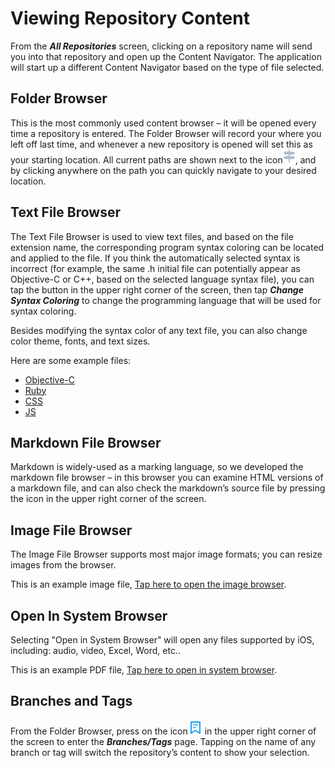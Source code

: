Viewing Repository Content
=================================
From the ***All Repositories*** screen, clicking on a repository name will send you into that repository and open up the Content Navigator. The application will start up a different Content Navigator based on the type of file selected.

Folder Browser
---------
This is the most commonly used content browser – it will be opened every time a repository is entered. The Folder Browser will record your where you left off last time, and whenever a new repository is opened will set this as your starting location. All current paths are shown next to the icon![](../image/icon_path.png), and by clicking anywhere on the path you can quickly navigate to your desired location.

Text File Browser
---------
The Text File Browser is used to view text files, and based on the file extension name, the corresponding program syntax coloring can be located and applied to the file.  If you think the automatically selected syntax is incorrect (for example, the same .h initial file can potentially appear as Objective-C or C++, based on the selected language syntax file), you can tap the button in the upper right corner of the screen, then tap ***Change Syntax Coloring*** to change the programming language that will be used for syntax coloring.

Besides modifying the syntax color of any text file, you can also change color theme, fonts, and text sizes.

Here are some example files:

- [Objective-C](../src/objc/POPAnimation.h)
- [Ruby](../src/ruby/console_logger_spec.rb)
- [CSS](../src/css/bounce.css)
- [JS](../src/js/button.js)

Markdown File Browser
---------
Markdown is widely-used as a marking language, so we developed the markdown file browser – in this browser you can examine HTML versions of a markdown file, and can also check the markdown’s source file by pressing the icon in the upper right corner of the screen.

Image File Browser
---------
The Image File Browser supports most major image formats; you can resize images from the browser.

This is an example image file, [Tap here to open the image browser](../git_drive.png).

Open In System Browser
---------
Selecting "Open in System Browser" will open any files supported by iOS, including: audio, video, Excel, Word, etc..

This is an example PDF file, [Tap here to open in system browser](../swift_guide.pdf).

Branches and Tags
---------
From the Folder Browser, press on the icon![](../image/icon_branch_tag.png) in the upper right corner of the screen to enter the ***Branches/Tags*** page. Tapping on the name of any branch or tag will switch the repository’s content to show your selection.


